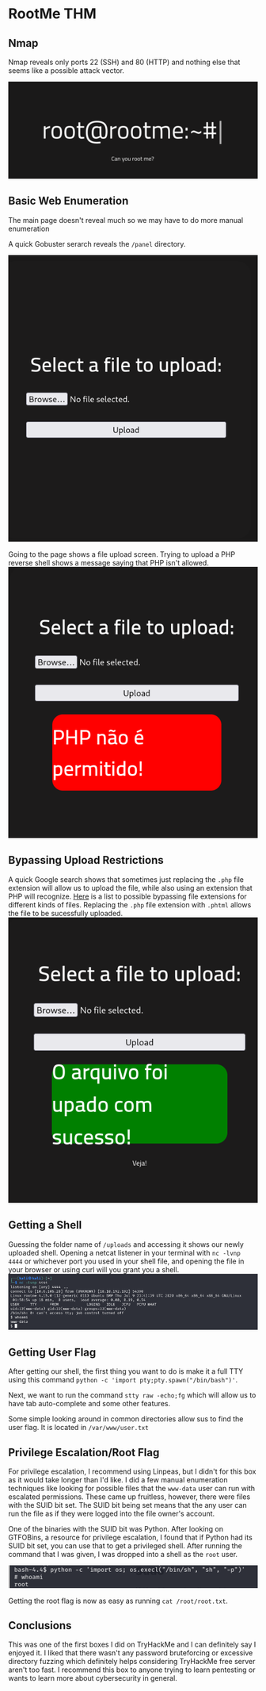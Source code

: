 # RootMe THM

## Nmap
Nmap reveals only ports 22 (SSH) and 80 (HTTP) and nothing else that seems like a possible attack vector.

![image of web page](/../assets/images/home-page.png)


## Basic Web Enumeration
The main page doesn't reveal much so we may have to do more manual enumeration

A quick Gobuster serarch reveals the `/panel` directory.

![file upload page](/../assets/images/file-upload.png)

Going to the page shows a file upload screen. Trying to upload a PHP reverse shell shows a message saying that PHP isn't allowed.
![Unsuccessful upload](/../assets/images/unsuccessful-upload.png)

## Bypassing Upload Restrictions
A quick Google search shows that sometimes just replacing the `.php` file extension will allow us to upload the file, while also using an extension that PHP will recognize. [Here](https://vulp3cula.gitbook.io/hackers-grimoire/exploitation/web-application/file-upload-bypass) is a list to possible bypassing file extensions for different kinds of files.
Replacing the `.php` file extension with `.phtml` allows the file to be sucessfully uploaded.
![successful upload](/../assets/images/successful-upload.png)


## Getting a Shell
Guessing the folder name of `/uploads` and accessing it shows our newly uploaded shell. Opening a netcat listener in your terminal with `nc -lvnp 4444` or whichever port you used in your shell file, and opening the file in your browser or using curl will you grant you a shell.
![Shell as www-data](/../assets/images/user-shell.png)

## Getting User Flag
After getting our shell, the first thing you want to do is make it a full TTY using this command `python -c 'import pty;pty.spawn("/bin/bash")'`. 

Next, we want to run the command `stty raw -echo;fg` which will allow us to have tab auto-complete and some other features.

Some simple looking around in common directories allow sus to find the user flag. It is located in `/var/www/user.txt`

## Privilege Escalation/Root Flag

For privilege escalation, I recommend using Linpeas, but I didn't for this box as it would take longer than I'd like. I did a few manual enumeration techniques like looking for possible files that the `www-data` user can run with escalated permissions. These came up fruitless, however, there were files with the SUID bit set. The SUID bit being set means that the any user can run the file as if they were logged into the file owner's account. 

One of the binaries with the SUID bit was Python. After looking on GTFOBins, a resource for privilege escalation, I found that if Python had its SUID bit set, you can use that to get a privileged shell. After running the command that I was given, I was dropped into a shell as the `root` user.

![Root Shell](/../assets/images/root.shell.png)

Getting the root flag is now as easy as running `cat /root/root.txt`.

## Conclusions
This was one of the first boxes I did on TryHackMe and I can definitely say I enjoyed it. I liked that there wasn't any password bruteforcing or excessive directory fuzzing which definitely helps considering TryHackMe free server aren't too fast. I recommend this box to anyone trying to learn pentesting or wants to learn more about cybersecurity in general.
